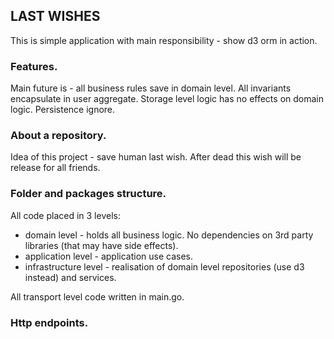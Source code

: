## LAST WISHES

This is simple application with main responsibility - show d3 orm in action.

### Features.

Main future is - all business rules save in domain level. All invariants encapsulate in user aggregate. 
Storage level logic has no effects on domain logic.
Persistence ignore.

### About a repository.

Idea of this project - save human last wish. After dead this wish will be release for all friends.

### Folder and packages structure.

All code placed in 3 levels:

- domain level - holds all business logic. No dependencies on 3rd party libraries (that may have side effects).
- application level - application use cases.
- infrastructure level - realisation of domain level repositories (use d3 instead) and services.

All transport level code written in main.go.

### Http endpoints.